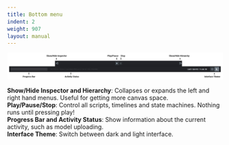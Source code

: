 ```yaml
---
title: Bottom menu
indent: 2
weight: 907
layout: manual
---
```

[![bottom](bottom.jpg)](bottom.jpg)  

**Show/Hide Inspector and Hierarchy**: Collapses or expands the left and right hand menus. Useful for getting more canvas space.  
**Play/Pause/Stop**: Control all scripts, timelines and state machines. Nothing runs until pressing play!  
**Progress Bar and Activity Status**: Show information about the current activity, such as model uploading.  
**Interface Theme**: Switch between dark and light interface.